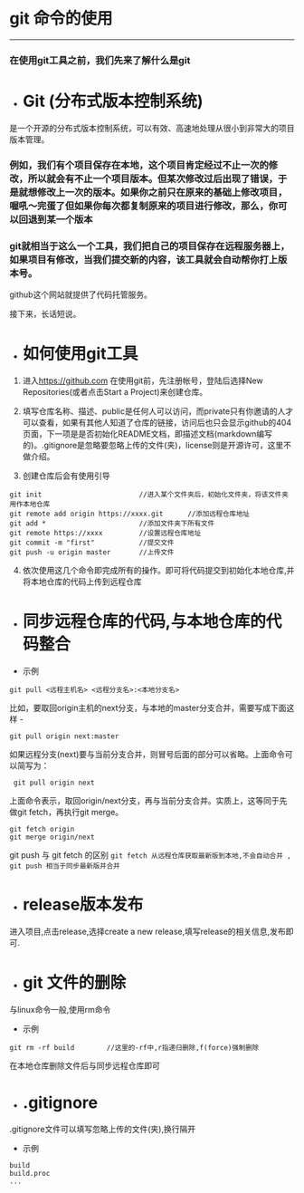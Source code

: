 # git 命令的使用
---
### 在使用git工具之前，我们先来了解什么是git
- # Git (分布式版本控制系统)

是一个开源的分布式版本控制系统，可以有效、高速地处理从很小到非常大的项目版本管理。
### 例如，我们有个项目保存在本地，这个项目肯定经过不止一次的修改，所以就会有不止一个项目版本。但某次修改过后出现了错误，于是就想修改上一次的版本。如果你之前只在原来的基础上修改项目，喔吼～完蛋了但如果你每次都复制原来的项目进行修改，那么，你可以回退到某一个版本
### git就相当于这么一个工具，我们把自己的项目保存在远程服务器上，如果项目有修改，当我们提交新的内容，该工具就会自动帮你打上版本号。
github这个网站就提供了代码托管服务。

接下来，长话短说。
- # 如何使用git工具

1.  进入<a href="https://github.com">https://github.com</a>
在使用git前，先注册帐号，登陆后选择New  Repositories(或者点击Start a Project)来创建仓库。

2.  填写仓库名称、描述、public是任何人可以访问，而private只有你邀请的人才可以查看，如果有其他人知道了仓库的链接，访问后也只会显示github的404页面，下一项是是否初始化README文档，即描述文档(markdown编写的)。.gitignore是忽略要忽略上传的文件(夹)，license则是开源许可，这里不做介绍。

3.  创建仓库后会有使用引导
```
git init                        //进入某个文件夹后，初始化文件夹，将该文件夹用作本地仓库
git remote add origin https://xxxx.git      //添加远程仓库地址
git add *                       //添加文件夹下所有文件
git remote https://xxxx         //设置远程仓库地址
git commit -m "first"           //提交文件
git push -u origin master       //上传文件
```


4.  依次使用这几个命令即完成所有的操作。即可将代码提交到初始化本地仓库,并将本地仓库的代码上传到远程仓库


- # 同步远程仓库的代码,与本地仓库的代码整合

- 示例
```
git pull <远程主机名> <远程分支名>:<本地分支名>
 ```
 比如，要取回origin主机的next分支，与本地的master分支合并，需要写成下面这样 -
 ```
 git pull origin next:master
 ```

如果远程分支(next)要与当前分支合并，则冒号后面的部分可以省略。上面命令可以简写为：
```
 git pull origin next
```

上面命令表示，取回origin/next分支，再与当前分支合并。实质上，这等同于先做git fetch，再执行git merge。

```
git fetch origin
git merge origin/next
```

git push 与 git fetch 的区别
`
git fetch 从远程仓库获取最新版到本地,不会自动合并
, git push 相当于同步最新版并合并
`


- # release版本发布
进入项目,点击release,选择create  a new release,填写release的相关信息,发布即可.


- # git 文件的删除

与linux命令一般,使用rm命令

- 示例
```
git rm -rf build        //这里的-rf中,r指递归删除,f(force)强制删除
```
在本地仓库删除文件后与同步远程仓库即可



- # .gitignore
.gitignore文件可以填写忽略上传的文件(夹),换行隔开
- 示例
```
build
build.proc
...
```


